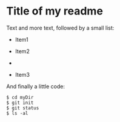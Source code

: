 # Title of my readme

Text and more text, followed by a small list:

- Item1

- Item2

- 

- Item3

And finally a little code:

```shell
$ cd myDir
$ git init
$ git status
$ ls -al
```
